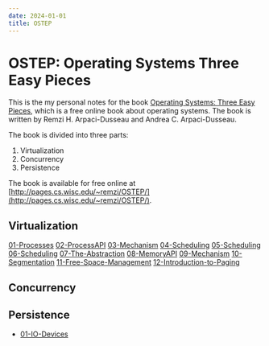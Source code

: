 ```yaml
---
date: 2024-01-01
title: OSTEP
---
```


# OSTEP: Operating Systems Three Easy Pieces

This is the my personal notes for the book [Operating Systems: Three Easy Pieces](http://pages.cs.wisc.edu/~remzi/OSTEP/), which is a free online book about operating systems. The book is written by Remzi H. Arpaci-Dusseau and Andrea C. Arpaci-Dusseau.

The book is divided into three parts:

1. Virtualization
2. Concurrency
3. Persistence

The book is available for free online at [http://pages.cs.wisc.edu/~remzi/OSTEP/](http://pages.cs.wisc.edu/~remzi/OSTEP/).

## Virtualization

[01-Processes](./Virtualization/01-Processes.md)
[02-ProcessAPI](./Virtualization/02-ProcessAPI.md)
[03-Mechanism](./Virtualization/03-Mechanism.md)
[04-Scheduling](./Virtualization/04-Scheduling.md)
[05-Scheduling](./Virtualization/05-Scheduling.md)
[06-Scheduling](./Virtualization/06-Scheduling.md)
[07-The-Abstraction](./Virtualization/07-The-Abstraction.md)
[08-MemoryAPI](./Virtualization/08-MemoryAPI.md)
[09-Mechanism](./Virtualization/09-Mechanism.md)
[10-Segmentation](./Virtualization/10-Segmentation.md)
[11-Free-Space-Management](./Virtualization/11-Free-Space-Management.md)
[12-Introduction-to-Paging](./Virtualization/12-Introduction-to-Paging.md)

## Concurrency

## Persistence

- [01-IO-Devices](./Persistence/01-IO-Devices.md)
